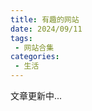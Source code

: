 ```yaml
---
title: 有趣的网站
date: 2024/09/11
tags:
 - 网站合集
categories:
 - 生活
---
```


<!-- 1.天空之城（全球航拍爱好者和专业摄影师的社交平台）
https://www.skypixel.com/

2.toopBook（高效生活视频书）
https://topbook.cc/overview

3.今日热榜
https://tophub.today/

4.全历史
https://www.allhistory.com/

5.无水印高清壁纸
https://wall.alphacoders.com/ -->


文章更新中...